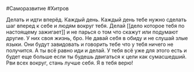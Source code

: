 #Саморазвитие #Хитров

Делать и идти вперёд. Каждый день. Каждый день тебе нужно сделать шаг вперед к себе и людям вокруг тебя. Делай [[дело которое тебя по настоящему зажигает]] и не парься о том что скажут или подумают другие. У них своя жизнь, бро. Не давай себя в обиду и не слушай злые языки. Они будут завидовать и говорить тебе что у тебя ничего не получится. А ты всё равно иди и делай. У тебя всё уже для этого есть и будет еще больше если ты будешь двигаться к цели как сумасшедший. Рви всех вокруг, стань лучше себя. Я в тебя верю!
